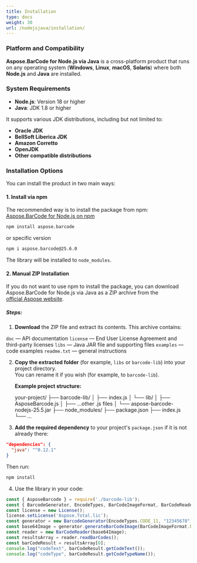 ```yaml
---
title: Installation
type: docs
weight: 30
url: /nodejsjava/installation/
---
```


### **Platform and Compatibility**

**Aspose.BarCode for Node.js via Java** is a cross-platform product that runs on any operating system (**Windows**, **Linux**, **macOS**, **Solaris**) where both **Node.js** and **Java** are installed.

### **System Requirements**

- **Node.js**: Version 18 or higher
- **Java**: JDK 1.8 or higher

It supports various JDK distributions, including but not limited to:
- **Oracle JDK**
- **BellSoft Liberica JDK**
- **Amazon Corretto**
- **OpenJDK**
- **Other compatible distributions**

### **Installation Options**

You can install the product in two main ways:

#### **1. Install via npm**
The recommended way is to install the package from npm:  
<a href="https://www.npmjs.com/package/aspose.barcode" target="_blank">Aspose.BarCode for Node.js on npm</a>

```bash
npm install aspose.barcode
```
or specific version
```bash
npm i aspose.barcode@25.6.0
```
The library will be installed to `node_modules`.
#### **2. Manual ZIP Installation**

If you do not want to use npm to install the package, you can download Aspose.BarCode for Node.js via Java as a ZIP archive from the  
<a href="https://releases.aspose.com/barcode/nodejs/" target="_blank">official Aspose website</a>.

##### **Steps:**

1. **Download** the ZIP file and extract its contents.
This archive contains:

``doc`` — API documentation
``license`` — End User License Agreement and third-party licenses
``libs`` — Java JAR file and supporting files
``examples`` — code examples
``readme.txt`` — general instructions

2. **Copy the extracted folder** (for example, `libs` or `barcode-lib`) into your project directory.  
   You can rename it if you wish (for example, to `barcode-lib`).

   **Example project structure:**

    your-project/
    ├── barcode-lib/
    │ ├── index.js
    │ └── lib/
    │ ├── AsposeBarcode.js
    │ ├── ...other .js files
    │ └── aspose-barcode-nodejs-25.5.jar
    ├── node_modules/
    ├── package.json
    ├── index.js
    └── ...
3. **Add the required dependency** to your project's `package.json` if it is not already there:
```json
"dependencies": {
  "java": "^0.12.1"
}
```
Then run:
```bash
npm install
```
4. Use the library in your code:

```javascript
const { AsposeBarcode } = require('./barcode-lib');
const { BarcodeGenerator, EncodeTypes, BarCodeImageFormat, BarCodeReader, License } = AsposeBarcode;
const license = new License();
license.setLicense('Aspose.Total.lic');
const generator = new BarcodeGenerator(EncodeTypes.CODE_11, "12345678");
const base64Image = generator.generateBarCodeImage(BarCodeImageFormat.PNG);
const reader = new BarCodeReader(base64Image);
const resultsArray = reader.readBarCodes();
const barCodeResult = resultsArray[0];
console.log("codeText", barCodeResult.getCodeText());
console.log("codeType", barCodeResult.getCodeTypeName());
```










